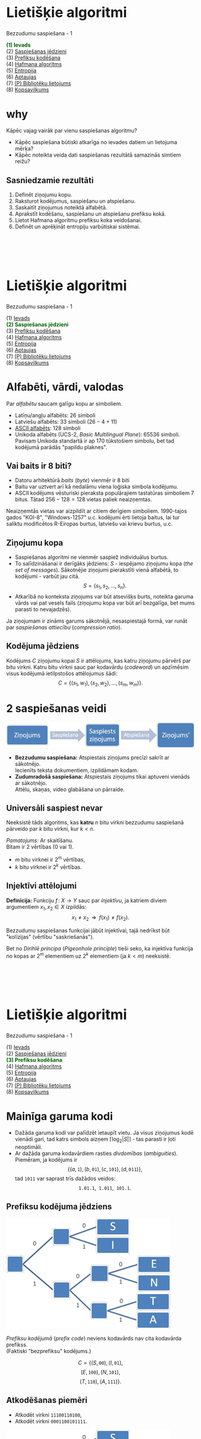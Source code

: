 # &nbsp;

<hgroup>

<h1 style="font-size:28pt">Lietišķie algoritmi</h1>

<blue>Bezzudumu saspiešana - 1</blue>

</hgroup><hgroup>

<span style="color:darkgreen">**(1) Ievads**</span>  
<span>(2) [Saspiešanas jēdzieni](#section-1)</span>  
<span>(3) [Prefiksu kodēšana](#section-2)</span>  
<span>(4) [Hafmana algoritms](#section-3)</span>  
<span>(5) [Entropija](#section-4)</span>  
<span>(6) [Aptaujas](#section-5)</span>  
<span>(7) [(P) Bibliotēku lietojums](#section-6)</span>  
<span>(8) [Kopsavilkums](#section-7)</span>

</hgroup>

<!--

TODO: 
Pievienot  
Ievadnodaļu - kādi 4-5 slaidi: 
Par 6 lielajām tēmam un kursa mērķi
Virsuzdevumi šinī kursā. 

TODO: 
Par Hafmana algoritmu - vajag kaut kā pa soļiem: kā
inicializē datu struktūras u.c. 



TODO:
Vairāk intuīcijas par entropiju - kaut kādas vizualizācijas, 
kas parāda "pašinformācijas daudzumu" vai kaut ko vidējo. 
Arī E(X) kā vidējo vērtību. 




TODO: Pievienot testa uzdevumu atrisinājumus. 






--> 



# <lo-why/> why

<div class="bigWhy">
Kāpēc vajag vairāk par vienu saspiešanas algoritmu?
</div>

<div class="smallWhy">

* Kāpēc saspiešana būtiski atkarīga no ievades datiem
un lietojuma mērķa?
* Kāpēc noteikta veida dati 
saspiešanas rezultātā samazinās simtiem reižu?

</div>


 
## <lo-theory/> Sasniedzamie rezultāti

1. Definēt ziņojumu kopu. 
2. Raksturot kodējumus, saspiešanu un atspiešanu.
3. Saskaitīt ziņojumus noteiktā alfabētā.
4. Aprakstīt kodēšanu, saspiešanu un atspiešanu prefiksu kokā.
5. Lietot Hafmana algoritmu prefiksu koka veidošanai.
6. Definēt un aprēķināt entropiju varbūtiskai sistēmai.




# &nbsp;

<hgroup>

<h1 style="font-size:28pt">Lietišķie algoritmi</h1>

<blue>Bezzudumu saspiešana - 1</blue>

</hgroup><hgroup>

<span>(1) [Ievads](#section)</span>  
<span style="color:darkgreen">**(2) Saspiešanas jēdzieni**</span>  
<span>(3) [Prefiksu kodēšana](#section-2)</span>  
<span>(4) [Hafmana algoritms](#section-3)</span>  
<span>(5) [Entropija](#section-4)</span>  
<span>(6) [Aptaujas](#section-5)</span>  
<span>(7) [(P) Bibliotēku lietojums](#section-6)</span>  
<span>(8) [Kopsavilkums](#section-7)</span>

</hgroup>



# <lo-theory/> Alfabēti, vārdi, valodas

Par <blue>*alfabētu*</blue> saucam galīgu kopu ar simboliem. 

* Latīņu/angļu alfabēts: 26 simboli
* Latviešu alfabēts: 33 simboli ($26 - 4 + 11$)
* [ASCII alfabēts](http://www.asciitable.com/): 128 simboli
* Unikoda alfabēts (UCS-2, *Basic Multilingual Plane*): 
65536 simboli. Pavisam Unikoda standartā ir ap 170 tūkstošiem simbolu, 
bet tad kodējumā parādās "papildu plaknes".


## <lo-summary/> Vai baits ir 8 biti? 

* Datoru arhitektūrā <blue>*baits*</blue> (*byte*) vienmēr ir 8 biti
* Baitu var uztvert arī kā nedalāmu viena loģiska simbola kodējumu. 
* ASCII kodējums vēsturiski pieraksta populārajiem tastatūras
simboliem 7 bitus. Tātad $256-128=128$ vietas 
paliek neaizņemtas. 

Neaizņemtās vietas var aizpildīt ar citiem derīgiem 
simboliem. 1990-tajos gados "KOI-8", "Windows-1257" u.c. 
kodējumi ērti lietoja baitus, lai tur saliktu modificētos
R-Eiropas burtus, latviešu vai krievu burtus, u.c.


## <lo-theory/> Ziņojumu kopa

* Saspiešanas algoritmi ne vienmēr saspiež individuālus
burtus. 
* To salīdzināšanai ir derīgāks jēdziens: $S$ - iespējamo 
ziņojumu kopa (*the set of messages*). Sākotnējie ziņojumi 
pierakstīti vienā alfabētā, to kodējumi - varbūt jau citā.
$$S = \{ s_1, s_2, \ldots, s_n \}.$$
* Atkarībā no konteksta ziņojums var būt atsevišķs burts, 
noteikta garuma vārds vai pat vesels fails (ziņojumu kopa 
var būt arī bezgalīga, bet mums parasti to nevajadzēs). 


Ja ziņojumam ir zināms garums sākotnējā, nesaspiestajā formā, 
var runāt par <blue>*saspiešanas attiecību*</blue> 
(*compression ratio*). 






## <lo-theory/> Kodējuma jēdziens

Kodējums $C$ ziņojumu kopai $S$ ir attēlojums, kas 
katru ziņojumu pārvērš par bitu virkni. 
Katru bitu virkni sauc par kodavārdu (*codeword*) un 
apzīmēsim visus kodējumā ietilpstošos attēlojumus šādi:
$$C = \{ (s_1,w_1),(s_2,w_2),\ldots,(s_m,w_m)\}.$$







# <lo-theory/> 2 saspiešanas veidi


![Compression,decompression](compression-decompression.png)

* **Bezzudumu saspiešana:** Atspiestais ziņojums
precīzi sakrīt ar sākotnējo.  
Iecienīts teksta dokumentiem, izpildāmam kodam.
* **Zudumradošā saspiešana:** Atspiestais ziņojums tikai aptuveni vienāds
ar sākotnējo.  
Attēlu, skaņas, video glabāšana un pārraide.




## <lo-theory/> Universāli saspiest nevar

Neeksistē tāds algoritms, kas **katru** $n$ bitu virkni
bezzudumu saspiešanā pārveido 
par $k$ bitu virkni, kur $k < n$.

*Pamatojums:* Ar skaitīšanu.  
Bitam ir $2$ vērtības ($0$ vai $1$). 

* $m$ bitu virknei ir $2^m$ vērtības,
* $k$ bitu virknei ir $2^k$ vērtības. 

## <lo-theory/> Injektīvi attēlojumi

**Definīcija:** Funkciju $f\,:\;X \rightarrow Y$ 
sauc par <blue>*injektīvu*</blue>, 
ja katriem diviem argumentiem $x_1,x_2 \in X$ izpildās:
$$x_1 \neq x_2\;\;\Rightarrow\;\;f(x_1) \neq f(x_2).$$

Bezzudumu saspiešanas funkcijai 
jābūt injektīvai, tajā nedrīkst
būt "kolīzijas" (vērtību "saskriešanās"). 

Bet no <blue>*Dirihlē principa*</blue> (*Pigeonhole principle*) 
tieši seko, ka injektīva funkcija no kopas ar $2^m$ elementiem
uz $2^k$ elementiem (ja $k < m$) neeksistē.


# &nbsp;

<hgroup>

<h1 style="font-size:28pt">Lietišķie algoritmi</h1>

<blue>Bezzudumu saspiešana - 1</blue>

</hgroup><hgroup>

<span>(1) [Ievads](#section)</span>  
<span>(2) [Saspiešanas jēdzieni](#section-1)</span>  
<span style="color:darkgreen">**(3) Prefiksu kodēšana**</span>  
<span>(4) [Hafmana algoritms](#section-3)</span>  
<span>(5) [Entropija](#section-4)</span>  
<span>(6) [Aptaujas](#section-5)</span>  
<span>(7) [(P) Bibliotēku lietojums](#section-6)</span>  
<span>(8) [Kopsavilkums](#section-7)</span>

</hgroup>


# <lo-theory/> Mainīga garuma kodi

* Dažāda garuma kodi var palīdzēt ietaupīt vietu. 
Ja visus ziņojumus kodē vienādi gari, tad 
katrs simbols aizņem 
${\displaystyle \left\lceil \log_2 |S| \right\rceil }$ - tas parasti
ir ļoti neoptimāli.
* Ar dažāda garuma kodavārdiem rasties *divdomības* (*ambiguities*). 
Piemēram, ja kodējums ir 
$$\{(a, \mathtt{1}), (b, \mathtt{01}), (c, \mathtt{101}), (d, \mathtt{011})\},$$
tad $\mathtt{1011}$ var saprast trīs dažādos veidos:
$$\mathtt{1.01.1},\;\;\mathtt{1.011},\;\;\mathtt{101.1}.$$



## <lo-theory/> Prefiksu kodējuma jēdziens

<hgroup>

![Prefiksu koks](prefix-tree.png)

<blue>*Prefiksu kodējumā*</blue> (*prefix code*) 
neviens kodavārds nav cita kodavārda
prefikss.  
(Faktiski "bezprefiksu" kodējums.)

</hgroup>
<hgroup>

$$C=\{ (S, \mathtt{00}), (I, \mathtt{01}),$$
$$ (E, \mathtt{100}), (N, \mathtt{101}),$$
$$ (T, \mathtt{110}), (A, \mathtt{111})\}.$$


</hgroup>


## <lo-sample/> Atkodēšanas piemēri

<hgroup>

* Atkodēt virkni `11100110100`,
* Atkodēt virkni `0001100101111`.

</hgroup>
<hgroup>

![Prefiksu koks](prefix-tree.png)

</hgroup>


# <lo-theory/> Vidējais kodējuma garums

Pieņemsim, ka ir zināms varbūtību sadalījums ziņojumu telpā $S$: 
Katram $s \in S$ ir piekārtota 
varbūtība $p(s)$ un $p(s_1)+\ldots+p(s_n)=1$.

**Definīcija:** Par kodējuma $C = \{(s_1,w_1),\ldots,(s_n,w_n)\}$ 
<blue>*vidējo garumu*</blue> (*average length*) sauksim summu:
$$\ell_a(C) = \sum\limits_{(s,w) \in C} p(s)\ell(w),$$
kur $\ell(w)$ apzīmē kodavārda $w$ garumu bitos. 


## <lo-theory/> Optimāls prefiksu kodējums

**Definīcija:** Teiksim, ka prefiksu kods $C$ ir <blue>*optimāls*</blue>
prefiksu kods, ja tā $\ell_a(C)$ ir minimāls. Citiem vārdiem, ja 
dotajam ziņojumu varbūtību sadalījumam neeksistē cits prefiksu 
kods, kam vidējais garums ir vēl zemāks.


## <lo-yellow> Morzes kods

* Morzes kods izmanto mainīga garuma kodēšanas principus (biežākiem 
simboliem atbilst īsāki kodavārdi). 
* Attiecībā uz svītriņām un punktiņiem tas **nav** prefiksu kods. 
Atkodēšanas viennozīmību nodrošina atšķirīgās pauzes.


![Morse sample](morse-sample.png)

Sk. [Morse structure and timing](http://www.nu-ware.com/NuCode%20Help/index.html?morse_code_structure_and_timing_.htm)


# &nbsp;

<hgroup>

<h1 style="font-size:28pt">Lietišķie algoritmi</h1>

<blue>Bezzudumu saspiešana - 1</blue>

</hgroup><hgroup>

<span>(1) [Ievads](#section)</span>  
<span>(2) [Saspiešanas jēdzieni](#section-1)</span>  
<span>(3) [Prefiksu kodēšana](#section-2)</span>  
<span style="color:darkgreen">**(4) Hafmana algoritms**</span>  
<span>(5) [Entropija](#section-4)</span>  
<span>(6) [Aptaujas](#section-5)</span>  
<span>(7) [(P) Bibliotēku lietojums](#section-6)</span>  
<span>(8) [Kopsavilkums](#section-7)</span>

</hgroup>


# <lo-theory/> Hafmana algoritms

**Ievade:** Burti (ziņojumi) ar dotām varbūtībām.  
**Izvade:** Prefiksu koks šo burtu/ziņojumu attēlošanai ar prefiksu kodējumu.

![Huffman algorithm](huffman-algorithm.png)

Hafmana algoritms atbilst <blue>*rijīgo*</blue> (*greedy*) algoritmu 
paradigmai - "lokāla" optimizēšana šoreiz noved pie globāli optimāla
risinājuma.


## <lo-theory/> Algoritma pseidokods

```
Huffman(S)
1. n = |S|  // elementu skaits
2. Q = S    // Q - min-prioritāšu kaudze
3. for i=1 to n-1
4.     allocate a new node z
5.     z.left = x = ExtractMin(Q)
6.     z.right = y = ExtractMin(Q)
7.     z.freq = x.freq + y.freq
8.     Insert(Q,z)
9. return ExtractMin(Q)
```

* `ExtractMin(Q)` minimuma prioritāšu kaudzē prasa $O(\log n)$ laiku
* `Insert(Q,z)` arī prasa $O(\log n)$ laiku
* `Huffman(S)` prasa $O(n \log n)$ laiku

## <lo-theory/> Kā atspiest Hafmana kodējumu

![Kanoniskais Hafmana kodējums](https://en.wikipedia.org/wiki/Canonical_Huffman_code)

* **A1** Vispirms sakārto pēc kodavārda garuma; ja vienādi kodavārdi, tad pēc alfabēta.
* **A2** Īsākiem kodavārdiem piekārto nulli, garākiem - vieninieku.

```
B = 0     (1 bits)
A = 10    (2 biti)
C = 110   (3 biti)
D = 111   (3 biti)
```

Ja kodētājs un saņēmējs zina, ka lietots **sakārtots** ziņojumu alfabēts $S=\{ A,B,C,D \}$, 
tad pietiek paziņot attiecīgo burtu kodavārdu garumus: $2, 1, 3, 3$.




## <lo-yellow/> Daži Hafmana algoritma lietojumi

* PKZIP (Phil Katz) arhivators - PKZIP 2.04g un jaunāki standarti, 
kuri lieto `DEFLATE` saspiešanas standartu 
(tas pats, kas populārie Zip failu formāti mūsdienās). 
* [RFC 7541 - HPACK: Header Compression for HTTP/2](https://tools.ietf.org/html/rfc7541)
Hederu saspiešana HTTP/2 protokolam (RFC 7540), ko lieto kopš 2015.g.


# <lo-theory/> Hafmana koka optimalitāte

<hgroup>

**Teorēma:** Hafmana algoritms ģenerē optimālu bināro prefiksu koku 
ziņojumu kopai $S$ pie dotā varbūtību sadalījuma. 

</hgroup><hgroup>

Starp visiem kodējumiem $C$, kur ziņojumiem $s \in S$ 
kaut kā piešķir bezprefiksu kodus $w_s$, 
vid. garums 
$$\ell_a(C) = \sum\limits_{(s,w_s) \in C} p(s)\ell(w_s)$$
Hafmana koka aprakstītajā kodējumā $C^{\ast}$ būs vismazākais
(vai viens no vismazākajiem).

</hgroup>


## <lo-theory/> Optimalitātes pierādījums - 1

**Bāze:** Ja ziņojumu alfabētā $S$ ir $1$ burts. Tad ir tikai viens koks, 
kas ir gan optimālais, gan Hafmana koks.

**Indukcijas pāreja:** Ja ir vismaz divi burti.
Pieņemam, ka Hafmana algoritms vienmēr dod optimālu koku pie $k-1$ burtiem.  
Tagad dots alfabēts $S$ ar $k$ burtiem, kur
$x$ un $y$ ir divi visretāk sastopamie burti.

## <lo-theory/> Optimalitātes pierādījums - 2

Pirmajā solī Hafmana algoritms apvieno virsotnes $x$ un $y$. 
Izveidojas jauna virsotne, kuras
biežums ir $p(x) + p(y)$. Tālāk ir jāpielieto Hafmana algoritms $k-1$ burtam.

Pēc indukcijas pieņēmuma Hafmana algoritms $k-1$ burtam dod optimālo koku. 
Tas nozīmē, ka Hafmana
algoritms dod optimālo koku starp tiem kokiem, kuros $x$ un $y$ atrodas
blakus.

Varbūt ir vēl optimālāks koks, kur $x$ un $y$ neatrodas blakus?

## <lo-theory/> Optimalitātes pierādījums - 3

Pamatosim, ka citus kokus var pārveidot par 
kokiem, kuri ir vismaz tikpat optimāli, turklāt $x$ un $y$ ir blakus.

Optimālā kokā izpildās 2 apgalvojumi:

1. Ja $p(x) < p(y)$, tad $\ell_x \geq \ell_y$ (citādi varētu apmainīt $x$ un $y$ vietām kokā
un kodējuma garums no tā samazinātos.) 
2. Apskatīsim maksimālo kodavārda garumu jeb prefiksu koka dziļumu ar $\ell_{\text{max}}$.
Tad ir divi tādi burti $u$, $v$, kuriem $\ell_u = \ell_v = \ell_{\text{max}}$.
(Vispirms atrodam maksimāli dziļu $u$. Ja blakus nebūtu šķautnes uz $v$,
tad varētu saīsināt $u$ kodējumu par vienu šķautni.)

## <lo-theory/> Optimalitātes pierādījums - 4

<hgroup>

Doti $x,y$ – 2 visretāk sastopamie burti, bet $u,v$ - visdziļāk prefiksu kokā esošie kaimiņi.

* Abi $x,y$ ir tikpat dziļi kokā kā maksimāli dziļās virsotnes $u$ un $v$ (citādi koku varētu uzlabot). 
* Apmainot $x$ ar $u$, bet $y$ ar $v$, no jebkura optimāla koka var
iegūt citu optimālu koku, kuram $x$ un $y$ ir blakus.

</hgroup>
<hgroup>

![Maina x,y](switching-x-y.png)


</hgroup>





# &nbsp;

<hgroup>

<h1 style="font-size:28pt">Lietišķie algoritmi</h1>

<blue>Bezzudumu saspiešana - 1</blue>

</hgroup><hgroup>

<span>(1) [Ievads](#section)</span>  
<span>(2) [Saspiešanas jēdzieni](#section-1)</span>  
<span>(3) [Prefiksu kodēšana](#section-2)</span>  
<span>(4) [Hafmana algoritms](#section-3)</span>  
<span style="color:darkgreen">**(5) Entropija**</span>  
<span>(6) [Aptaujas](#section-5)</span>  
<span>(7) [(P) Bibliotēku lietojums](#section-6)</span>  
<span>(8) [Kopsavilkums](#section-7)</span>

</hgroup>


# <lo-theory/> Entropija diskrētā sistēmā

**Definīcija:** Ja (diskrētam) <blue>*gadījuma lielumam*</blue>
(*random variable*) ir zināma iespējamo stāvokļu kopa $S$ un 
katram $s \in S$ zināma varbūtība, tad 
par gadījuma lieluma <blue>*entropiju*</blue> sauc vērtību: 
$$H(S) = - \sum\limits_{s \in S} p(s) \log_2 p(s),$$
kur $p(s)$ ir stāvoklim $s$ atbilstošā varbūtība.

## <lo-theory/> Kloda Šenona "pašinformācija"

Katram ziņojumam $s \in S$ Klods Šenons (*Claude Shannon*) 
definēja arī <blue>*pašinformāciju*</blue> 
(*self information*) ar izteiksmi: 
$$h(s) = \log_2 \frac{1}{p(s)} = -\log_2 p(s).$$

Jo retāks kāds ziņojums, jo tā apgrieztā varbūtība 
ir lielāka, arī logaritms no tās lielāks.

Tomēr entropija galīgai ziņojumu kopai paliek ierobežota arī ja 
daži $p(s) \rightarrow 0$, 
jo $\lim_{x \rightarrow 0} x \log_2(x) = 0$. 


## <lo-summary/> Piemēri: monēta un metamais kauliņš

1. "Godīgai" monētai ir divi stāvokļi: $S=\{ \text{cipars}, 
\text{ģerbonis} \}$, katram $p=\frac{1}{2}$. 
Entropija ir 
$$H(S) = - (1/2) \cdot \log_2 (1/2) - (1/2) \cdot \log_2 (1/2) = 1/2+1/2 = 1.$$
2. Metamajam kauliņam ir seši stāvokļi, katram no tiem varbūtība
ir $1/6$. Entropija: 
$$H(S) = - 6 \cdot ((1/6) \cdot \log_2 (1/6)) \approx 2.585.$$



## <lo-summary/> Bitu virknītes entropija

*Piemērs:* Ja ir $n = 2^L$ ziņojumi ar vienādām varbūtībām $1/n$, 
tad katru no tiem var iekodēt ar $\log_2 n = L$ bitiem. 

Katra ziņojuma pašinformācija $h(s) = -\log_2 (1/n) = \log_2 n = L$. 
Tātad arī entropija (visu šo "pašinformāciju" svērts aritmētiskais vidējais)
ir $L$.  
Šajā ekstrēmajā gadījumā entropija precīzi sakrīt ar kodēšanai nepieciešamajiem 
baitiem. 

## <lo-summary/> 2 ziņojumu pašinformāciju summa?

Pieņemsim, ka $A,B \in S$ ir divi ziņojumi, kas ir neatkarīgi kā 
varbūtiski notikumi. Tad saņemt tos vienu pēc otra var ar 
varbūtību $p(AB) = p(A) \cdot p(B)$ un informācijas daudzums:
$$h(AB) = -\log_2 (p(A) \cdot p(B)) = $$
$$= -\log_2(p(A)) - \log_2(p(B)) = h(A) + h(B).$$

Logaritms ir vienkārša funkcija, kas reizinājumu pārtaisa 
par summu.

# <lo-theory/> Entropijas saistība ar saspiešanu


**Teorēma:** Katrai ziņojumu kopai $S$ ar zināmu varbūtību sadalījumu 
un optimālu prefiksu kodējumu $C$:
$$\ell_a(C) \leq H(S) + 1.$$

*Pierādījums:* Sekos citā nodarbībā.





# &nbsp;

<hgroup>

<h1 style="font-size:28pt">Lietišķie algoritmi</h1>

<blue>Bezzudumu saspiešana - 1</blue>

</hgroup><hgroup>

<span>(1) [Ievads](#section)</span>  
<span>(2) [Saspiešanas jēdzieni](#section-1)</span>  
<span>(3) [Prefiksu kodēšana](#section-2)</span>  
<span>(4) [Hafmana algoritms](#section-3)</span>  
<span>(5) [Entropija](#section-4)</span>  
<span style="color:darkgreen">**(6) Aptaujas**</span>  
<span>(7) [(P) Bibliotēku lietojums](#section-6)</span>  
<span>(8) [Kopsavilkums](#section-7)</span>

</hgroup>



# <lo-quiz/> Jautājums Nr.1

<hgroup>

Dots kalkulators, kurš rēķina $f(x) = \text{ln}\,x$ (logaritmu 
ar bāzi $e = 2.71828\ldots$). Kā ar šo kalkulatoru 
aprēķināt $\log_2 6$ (piemēram, nosakot metamā
kauliņa ģenerētā gadījumlieluma entropiju)? 

</hgroup>
<hgroup>

**(a)** $(\ln 2) \cdot (\ln 6)$  
**(b)** ${\displaystyle (\ln 2)/(\ln 6)}$   
**(c)** ${\displaystyle (\ln 6)/(\ln 2)}$   
**(d)** $\ln (2\ln 6)$

</hgroup>



## <lo-quiz/> Jautājums Nr.1: Atrisinājums

Logaritma bāzes maiņas formula ir šāda: 
$$\log_a b = \frac{\log_m b}{\log_m a}.$$

Mūsu gadījumā 
$${\displaystyle \log_2 6 = (\ln 6)/(\ln 2) \approx 2.584963.}$$



# <lo-quiz/> Jautājums Nr.2

<hgroup>

Atrast entropiju gadījumlielumam $S = \{A,B,C\}$, 
kam $p(A)=1/2$, $p(B)=p(C)=1/4$. Atbildi noapaļot
līdz diviem cipariem aiz komata. 

</hgroup>
<hgroup>

Ierakstīt skaitli formātā <red>`d.dd`</red>: _____

</hgroup>



## <lo-quiz/> Jautājums Nr.2: Atrisinājums

Katram no simboliem $A,B,C$ aprēķinām informācijas saturu:  
$h(A) = \log_2 \frac{1}{1/2} = \log_2 2 = 1.$
$h(B)=h(C)= \log_2 \frac{1}{1/4} = \log_2 4 = 2.$

Entropija ir svērts vidējais $(1/2)p(A) + (1/4)p(B) + (1/4)p(C)$: 
$$(1/2)\cdot 1 + (1/4) \cdot 2 + (1/4) \cdot 2 = 1.5.$$



# <lo-quiz/> Jautājums Nr.3

<hgroup>

Kāds ir Hafmana kodējuma vidējais garums, ja ar to 
kodē burtu virknīti <blue>`MISSISSIPPI`</blue>.
Atbildi noapaļot
līdz diviem cipariem aiz komata. 

</hgroup>
<hgroup>

Ierakstīt skaitli formātā <red>`d.dd`</red>: _____

</hgroup>


## <lo-quiz/> Jautājums Nr.3: Atrisinājums

<hgroup>

![Mississippi tree](mississippi.png)

<table>
<tr><th>$a \in S$</th><th>$w(a)$</th><th>$\ell_a$</th><th>$p(a)$</th></tr>
<tr><td>I</td><td>`0`</td><td>1</td><td>$4/11$</td></tr>
<tr><td>S</td><td>`10`</td><td>2</td><td>$4/11$</td></tr>
<tr><td>M</td><td>`110`</td><td>3</td><td>$1/11$</td></tr>
<tr><td>P</td><td>`111`</td><td>3</td><td>$2/11$</td></tr>
</table>

</hgroup>
<hgroup>

Burtu $I,S,M,P$ kodējumu garumi ir attiecīgi $1,2,3,3$ biti. 
Piereizinām ar attiecīgo burtu varbūtībām 
(to relatīvajiem biežumiem vārdā <blue>`MISSISSIPPI`</blue>).

$$1\frac{4}{11} + 2\frac{4}{11} + 3\frac{2}{11}+$$
$$+ 3\frac{1}{11} = \frac{21}{11} \approx 1.91.$$

</hgroup>



# <lo-quiz/> Jautājums Nr.4

<hgroup>

Kāds būtu kodējuma vidējais garums, ja vārdā <blue>`MISSISSIPPI`</blue>
katru no četriem burtiem kodētu šādi:
$$C = \{(I,\mathtt{00}),(M,\mathtt{01}),$$
$$(P,\mathtt{10}),(S,\mathtt{11})\}.$$
Atbildi noapaļot
līdz diviem cipariem aiz komata. 

</hgroup>
<hgroup>

Ierakstīt skaitli formātā <red>`d.dd`</red>: _____

</hgroup>

## <lo-quiz/> Jautājums Nr.4: Atrisinājums

Pat neko nerēķinot, redzams, ka ikviena simbola kodējuma
garums ir $2$, tātad arī vidējais kodējuma garums būs 
svērts vidējais starp visiem šiem divniekiem:

$$p(M)\cdot 2 + p(I)\cdot 2 + p(S)\cdot 2 + p(P)\cdot 2 =$$
$$(1/11)\cdot 2 + (4/11)\cdot 2 + (4/11)\cdot 2 + (2/11)\cdot 2 = 2.$$




# &nbsp;

<hgroup>

<h1 style="font-size:28pt">Lietišķie algoritmi</h1>

<blue>Bezzudumu saspiešana - 1</blue>

</hgroup><hgroup>

<span>(1) [Ievads](#section)</span>  
<span>(2) [Saspiešanas jēdzieni](#section-1)</span>  
<span>(3) [Prefiksu kodēšana](#section-2)</span>  
<span>(4) [Hafmana algoritms](#section-3)</span>  
<span>(5) [Entropija](#section-4)</span>  
<span>(6) [Aptaujas](#section-5)</span>  
<span style="color:darkgreen">**(7) (P) Bibliotēku lietojums**</span>  
<span>(8) [Kopsavilkums](#section-7)</span>

</hgroup>

# <lo-yellow/> Pasaka: Saspiešana programmēšanā

Kāpēc pašiem nekodēt utilītalgoritmus:

* Iztērēts laiks un kods pēc tam ir jāuztur.
* Kļūdas un nepatikšanas ar robežgadījumiem.  
Ja algoritmam robežgadījumu nav un heiristikas 
tur nelieto, tas (vēl) nav *īstās dzīves* algoritms.
(Saspiešanas algoritmiem - ļoti gari failu ceļi; 
īpaši simboli failu vārdos.) 

## <lo-yellow/> Gatavu bibliotēku lietošana

Gatavu bibliotēku izmantošana nav triviāla:
 
* Izvēlēties implementāciju un versiju, 
* Cīnīties ar licencēm, 
* Pareizi izsaukt (saspiešanai - saprast
baitu vai simbolu plūsmu ievadi/izvadi) un konfigurēt,
* Rakstīt vajadzīgās diagnostikas žurnālfailos (*logs*), 
* Testēt un profilēt veiktspēju (sk. *software profiling*).





# &nbsp;

<hgroup>

<h1 style="font-size:28pt">Lietišķie algoritmi</h1>

<blue>Bezzudumu saspiešana - 1</blue>

</hgroup><hgroup>

<span>(1) [Ievads](#section)</span>  
<span>(2) [Saspiešanas jēdzieni](#section-1)</span>  
<span>(3) [Prefiksu kodēšana](#section-2)</span>  
<span>(4) [Hafmana algoritms](#section-3)</span>  
<span>(5) [Entropija](#section-4)</span>  
<span>(6) [Aptaujas](#section-5)</span>  
<span>(7) [(P) Bibliotēku lietojums](#section-6)</span>  
<span style="color:darkgreen">**(8) Kopsavilkums**</span>

</hgroup>




# <lo-theory/> Ko darījām šajā nodarbībā?

1. Aprakstījām ziņojumus un to alfabētus
2. Atšķīrām bezzudumu/zudumradošo saspiešanu
3. Pamatojām, ka lielo vairumu ziņojumu dotajā alfabētā saspiest nevar
4. Aprakstījām prefiksu kokus
5. Aprakstījām un analizējām Hafmana algoritmu
6. Definējām un lietojām entropiju kā "visvairāk saspiestās" 
informācijas garumu.



# <lo-theory/> Atsauces

* [G.Blelloch. Introduction to Data Compression](https://www.cs.cmu.edu/~guyb/realworld/compression.pdf) - 
Pamatots Hafmana algoritms un apgalvojumi par entropiju.
* [Tinyray. Huffman animation](https://demo.tinyray.com/huffman) - animēts Hafmana algoritms (var iekopēt
nelielu teksta gabaliņu un spiest **Run**).






